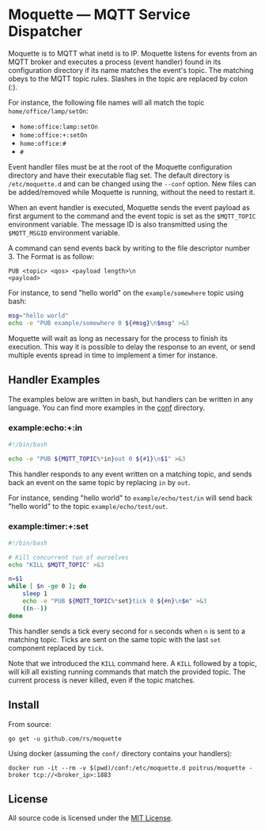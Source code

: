 # Moquette — MQTT Service Dispatcher

Moquette is to MQTT what inetd is to IP. Moquette listens for events from an MQTT broker and executes a process (event handler) found in its configuration directory if its name matches the event's topic. The matching obeys to the MQTT topic rules. Slashes in the topic are replaced by colon (:).

For instance, the following file names will all match the topic `home/office/lamp/setOn`:

  * `home:office:lamp:setOn`
  * `home:office:+:setOn`
  * `home:office:#`
  * `#`

Event handler files must be at the root of the Moquette configuration directory and have their executable flag set. The default directory is `/etc/moquette.d` and can be changed using the `--conf` option. New files can be added/removed while Moquette is running, without the need to restart it.

When an event handler is executed, Moquette sends the event payload as first argument to the command and the event topic is set as the `$MQTT_TOPIC` environment variable. The message ID is also transmitted using the `$MQTT_MSGID` environment variable.

A command can send events back by writing to the file descriptor number 3. The Format is as follow:

    PUB <topic> <qos> <payload length>\n
    <payload>

For instance, to send "hello world" on the `example/somewhere` topic using bash:

```bash
msg="hello world"
echo -e "PUB example/somewhere 0 ${#msg}\n$msg" >&3
```

Moquette will wait as long as necessary for the process to finish its execution. This way it is possible to delay the response to an event, or send multiple events spread in time to implement a timer for instance.

## Handler Examples

The examples below are written in bash, but handlers can be written in any language. You can find more examples in the [conf](conf/) directory.

### example:echo:+:in

```bash
#!/bin/bash

echo -e "PUB ${MQTT_TOPIC%*in}out 0 ${#1}\n$1" >&3
```

This handler responds to any event written on a matching topic, and sends back an event on the same topic by replacing `in` by `out`.

For instance, sending "hello world" to `example/echo/test/in` will send back "hello world" to the topic `example/echo/test/out`.

### example:timer:+:set

```bash
#!/bin/bash

# Kill concurrent run of ourselves
echo "KILL $MQTT_TOPIC" >&3

n=$1
while [ $n -ge 0 ]; do
    sleep 1
    echo -e "PUB ${MQTT_TOPIC%*set}tick 0 ${#n}\n$n" >&3
    ((n--))
done
```

This handler sends a tick every second for `n` seconds when `n` is sent to a matching topic. Ticks are sent on the same topic with the last `set` component replaced by `tick`.

Note that we introduced the `KILL` command here. A `KILL` followed by a topic, will kill all existing running commands that match the provided topic. The current process is never killed, even if the topic matches.

## Install

From source:

    go get -u github.com/rs/moquette

Using docker (assuming the `conf/` directory contains your handlers):

    docker run -it --rm -v $(pwd)/conf:/etc/moquette.d poitrus/moquette -broker tcp://<broker_ip>:1883

## License

All source code is licensed under the [MIT License](https://raw.github.com/rs/moquette/master/LICENSE).
